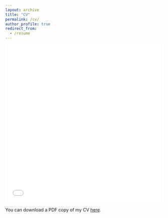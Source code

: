 ```yaml
---
layout: archive
title: "CV"
permalink: /cv/
author_profile: true
redirect_from:
  - /resume
---
```


<iframe src="/files/pdf/nrbrouwer_cv.pdf" width="100%" height="500" frameborder="no" border="0" marginwidth="0" marginheight="0"></iframe>

You can download a PDF copy of my CV [here](/files/pdf/nrbrouwer_cv_10_24.pdf).
